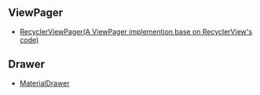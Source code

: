 ViewPager
---
- [RecyclerViewPager(A ViewPager implemention base on RecyclerView's code)](https://github.com/lsjwzh/RecyclerViewPager)

Drawer
---
- [MaterialDrawer](https://github.com/mikepenz/MaterialDrawer)
